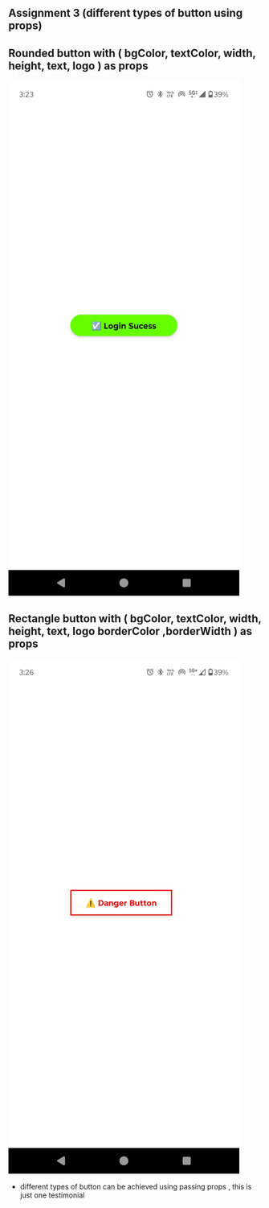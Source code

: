 ## Assignment 3 (different types of button using props)


## Rounded button with ( bgColor, textColor, width,  height, text, logo ) as props
 
![Welcome page](./readmeImages/roundbtn.jpg)


## Rectangle button  with ( bgColor, textColor, width,  height, text, logo  borderColor  ,borderWidth ) as props
 
![Welcome page](./readmeImages/rectangle.jpg)



-   different types of button can be achieved using passing props  , this is just one testimonial 